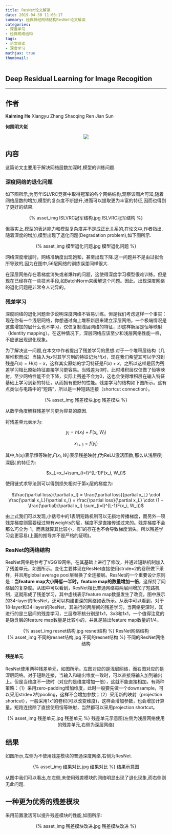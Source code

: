 ```yaml
---
title: ResNet论文解读
date: 2019-04-30 11:05:17
summary: 经典神经网络结构ResNet论文解读
categories:
- 深度学习
- 经典网络结构
tags: 
- 论文阅读
- 深度学习
mathjax: true
thumbnail: 
---
```

## Deep Residual Learning for Image Recogition

---

## 作者

**Kaiming He**    Xiangyu Zhang       Shaoqing Ren    Jian Sun



**何凯明大佬**

<center>

![](http://kaiminghe.com/img/me.jpg)

</center>


## 内容

这篇论文主要用于解决网络层数加深时,模型的训练问题.



### 深度网络的退化问题

如下图所示,为历年ISLVRC竞赛中取得冠军的各个网络结构,观察该图片可知,随着网络层数的增加,模型的复杂度不断提升,进而可以提取更为丰富的特征,因而也得到了更好的结果.

<center>
{% asset_img ISLVRC冠军结构.jpg ISLVRC冠军结构 %}
</center>



但事实上,模型的表达能力和模型复杂度并不是成正比关系的,在论文中,作者指出,随着深度的增加,模型出现了退化问题(Degradation problem),如下图所示.

<center>

{% asset_img 模型退化问题.jpg 模型退化问题 %}

</center>



网络深度增加时，网络准确度出现饱和，甚至出现下降.这一问题并不是由过拟合所导致的,因为在图中,56层网络的训练误差同样很大.

在深层网络存在着梯度消失或者爆炸的问题，这使得深度学习模型很难训练。但是现在已经存在一些技术手段,如BatchNorm来缓解这个问题。因此，出现深度网络的退化问题是非常令人诧异的。



### 残差学习

深度网络的退化问题至少说明深度网络不容易训练。但是我们考虑这样一个事实：现在你有一个浅层网络，你想通过向上堆积新层来建立深层网络，一个极端情况是这些增加的层什么也不学习，仅仅复制浅层网络的特征，即这样新层是恒等映射（Identity mapping）。在这种情况下，深层网络应该至少和浅层网络性能一样，不应该出现退化现象。

为了解决这一问题,在本文中作者提出了残差学习的思想.对于一个堆积层结构（几层堆积而成）当输入为$x$时其学习到的特征记为$H(x)$，现在我们希望其可以学习到残差$F(x)=H(x)-x$，这样其实原始的学习特征是$F(x)+x$。之所以这样是因为残差学习相比原始特征直接学习更容易。当残差为0时，此时堆积层仅仅做了恒等映射，至少网络性能不会下降，实际上残差不会为0，这也会使得堆积层在输入特征基础上学习到新的特征，从而拥有更好的性能。残差学习的结构如下图所示。这有点类似与电路中的“短路”，所以是一种短路连接（shortcut connection）。

<center>

{% asset_img 残差模块.jpg 残差模块 %}

</center>



从数学角度解释残差学习更为容易的原因.

将残差单元表示为:

<center>

$y_l=h(x_l)+F(x_l, W_l)$

$x_{l+1}=f(y_l)$

</center>

其中,$h(x_l)$表示恒等映射,$F(x_l, W_l)$表示残差映射,$f$为ReLU激活函数,那么从浅层$l$到深层$L$的特征为:

<center>

$x_L=x_l+\sum_{i=l}^{L-1}F(x_i, W_i)$

</center>

使用链式求导法则可以得到损失相对于第$x_l$层的梯度为:

<center>

$\frac{\partial loss}{\partial x_l} = \frac{\partial loss}{partial x_L} \cdot \frac{\partial x_L}{\partial x_l} =  \frac{\partial loss}{\partial x_L} \cdot (1 + \frac{\partial}{\partial x_l} \sum_{i=l}^{L-1}F(x_i, W_i))$

</center>



由上式我们可以发现,小括号中的1表明短路机制可以无损地传播梯度，而另外一项残差梯度则需要经过带有weights的层，梯度不是直接传递过来的。残差梯度不会那么巧全为-1，而且就算其比较小，有1的存在也不会导致梯度消失。所以残差学习会更容易(上面的推导并不是严格的证明)。



### ResNet的网络结构

ResNet网络是参考了VGG19网络，在其基础上进行了修改，并通过短路机制加入了残差单元，如图所示。变化主要体现在ResNet直接使用stride=2的卷积做下采样，并且用global average pool层替换了全连接层。ResNet的一个重要设计原则是：**当feature map大小降低一半时，feature map的数量增加一倍**，这保持了网络层的复杂度。从图中可以看到，ResNet相比普通网络每两层间增加了短路机制，这就形成了残差学习，其中虚线表示feature map数量发生了改变。图中展示的34-layer的ResNet，还可以构建更深的网络如表所示。从表中可以看到，对于18-layer和34-layer的ResNet，其进行的两层间的残差学习，当网络更深时，其进行的是三层间的残差学习，三层卷积核分别是1x1，3x3和1x1，一个值得注意的是隐含层的feature map数量是比较小的，并且是输出feature map数量的1/4。

<center>
{% asset_img resnet结构.jpg resnet结构 %}
ResNet网络结构

</center>



<center>
{% asset_img 不同的resnet结构.jpg 不同的resnet结构 %}
不同的ResNet网络结构

</center>



#### 残差单元

ResNet使用两种残差单元，如图所示。左图对应的是浅层网络，而右图对应的是深层网络。对于短路连接，当输入和输出维度一致时，可以直接将输入加到输出上。但是当维度不一致时（对应的是维度增加一倍），这就不能直接相加。有两种策略：（1）采用zero-padding增加维度，此时一般要先做一个downsample，可以采用strde=2的pooling，这样不会增加参数；（2）采用新的映射（projection shortcut），一般采用1x1的卷积(可以改变维度)，这样会增加参数，也会增加计算量。短路连接除了直接使用恒等映射，当然都可以采用projection shortcut。

<center>
{% asset_img 残差单元.jpg 残差单元 %}
残差单元示意图(左侧为浅层网络使用的残差单元,右侧为深层网络)

</center>



## 结果



如图所示,左侧为不使用残差模块的普通深度网络,右侧为ResNet.

<center>
{% asset_img 结果对比.jpg 结果对比 %}
结果示意图

</center>



从图中我们可以看出,在左侧,未使用残差模块的网络明显出现了退化现象,而右侧则无此问题.



## 一种更为优秀的残差模块

采用前置激活可以提升残差模块的性能,如图所示:



<center>
{% asset_img 残差模块改进.jpg 残差模块改进 %}

</center>



